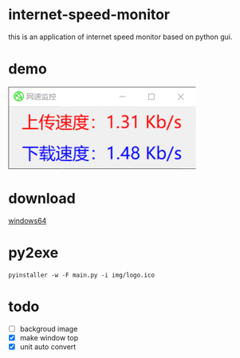 # internet-speed-monitor
this is an application of internet speed monitor based on python gui. 
# demo
![demo](https://github.com/XavierJiezou/internet-speed-monitor/blob/master/img/demo.gif)
# download
[windows64](https://github.com/XavierJiezou/internet-speed-monitor/releases/download/v1.0/wsjk_win64.exe)
# py2exe
```
pyinstaller -w -F main.py -i img/logo.ico
```
# todo
- [ ] backgroud image
- [x] make window top
- [x] unit auto convert